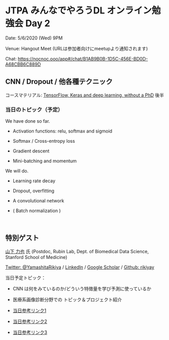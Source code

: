 # JTPA みんなでやろうDL オンライン勉強会 Day 2

Date: 5/6/2020 (Wed) 9PM

Venue: Hangout Meet (URLは参加者向けにmeetupより通知されます)

Chat: https://nocnoc.ooo/app#/chat/B1AB9B0B-1D5C-456E-BD0D-A68CBB6C889D


## CNN / Dropout / 他各種テクニック

コースマテリアル:
[TensorFlow, Keras and deep learning, without a PhD](https://codelabs.developers.google.com/codelabs/cloud-tensorflow-mnist/) 後半

### 当日のトピック（予定）

We have done so far.

* Activation functions: relu, softmax and sigmoid

* Softmax / Cross-entropy loss

* Gradient descent

* Mini-batching and momentum


We will do.

* Learning rate decay

* Dropout, overfitting

* A convolutional network

* ( Batch normalization )

<br>


## 特別ゲスト

[山下 力也](https://www.linkedin.com/in/rikiya-yamashita/) 氏 (Postdoc, Rubin Lab, Dept. of Biomedical Data Science, Stanford School of Medicine)

[Twitter: @YamashitaRikiya](https://twitter.com/YamashitaRikiya) / [LinkedIn](https://www.linkedin.com/in/rikiya-yamashita/) / [Google Scholar](https://scholar.google.com/citations?user=ECfSS-EAAAAJ&hl=en) / [Github: rikiyay](https://github.com/rikiyay?tab=repositories)


当日予定トピック： 

* CNN は何をみているのか/どういう特徴量を学び予測に使っているか

* 医療系画像診断分野での トピック＆プロジェクト紹介

* [当日参考リンク1]()
* [当日参考リンク2]()
* [当日参考リンク3]()

